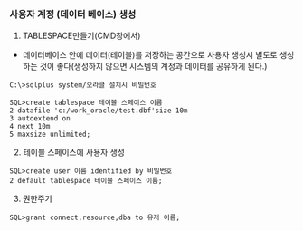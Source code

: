 ### 사용자 계정 (데이터 베이스) 생성

1. TABLESPACE만들기(CMD창에서)
-  데이터베이스 안에 데이터(테이블)를 저장하는 공간으로 사용자 생성시 별도로 생성하는 것이 좋다(생성하지 않으면 시스템의 계정과 데이터를 공유하게 된다.) 
```
C:\>sqlplus system/오라클 설치시 비밀번호
```
```
SQL>create tablespace 테이블 스페이스 이름
2 datafile 'c:/work_oracle/test.dbf'size 10m
3 autoextend on
4 next 10m
5 maxsize unlimited;
```
 &nbsp;
2. 테이블 스페이스에 사용자 생성
```
SQL>create user 이름 identified by 비밀번호
2 default tablespace 테이블 스페이스 이름;
```
3. 권한주기
```
SQL>grant connect,resource,dba to 유저 이름;
```











